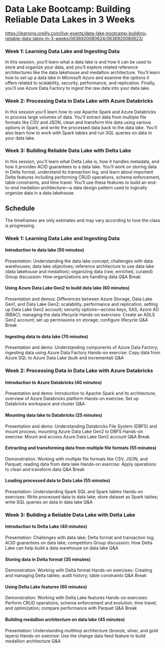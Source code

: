 # Data Lake Bootcamp: Building Reliable Data Lakes in 3 Weeks

https://learning.oreilly.com/live-events/data-lake-bootcamp-building-reliable-data-lakes-in-3-weeks/0636920080624/0636920080623/

### Week 1: Learning Data Lake and Ingesting Data

In this session, you’ll learn what a data lake is and how it can be used to store and organize your data, and you’ll explore related reference architectures like the data lakehouse and medallion architecture. You’ll learn how to set up a data lake in Microsoft Azure and examine the options it offers related to scalability, security, performance, and replication. Finally, you’ll use Azure Data Factory to ingest the raw data into your data lake.

### Week 2: Processing Data in Data Lake with Azure Databricks

In this session you’ll learn how to use Apache Spark and Azure Databricks to process large volumes of data. You’ll extract data from multiple file formats like CSV and JSON, clean and transform this data using various options in Spark, and write the processed data back to the data lake. You’ll also learn how to work with Spark tables and run SQL queries on data in your data lake.

### Week 3: Building Reliable Data Lake with Delta Lake

In this session, you’ll learn what Delta Lake is, how it handles metadata, and how it provides ACID guarantees to a data lake. You’ll work on storing data in Delta format, understand its transaction log, and learn about important Delta features including performing CRUD operations, schema enforcement, table constraints, and time travel. You’ll use these features to build an end-to-end medallion architecture—a data design pattern used to logically organize data in a data lakehouse.


## Schedule
The timeframes are only estimates and may vary according to how the class is progressing.

### Week 1: Learning Data Lake and Ingesting Data
#### Introduction to data lake (50 minutes)

Presentation: Understanding the data lake concept; challenges with data warehouses; data lake objectives; reference architecture to use data lake (data lakehouse and medallion); organizing data (raw, enriched, curated)
Group discussion: How organizations are handling data
Q&A
Break

#### Using Azure Data Lake Gen2 to build data lake (60 minutes)

Presentation and demos: Differences between Azure Storage, Data Lake Gen1, and Data Lake Gen2; scalability, performance and replication; setting up Data Lake Gen2 account; security options—access keys, SAS, Azure AD (RBAC); managing the data lifecycle
Hands-on exercises: Create an ADLS Gen2 account; set up permissions on storage; configure lifecycle
Q&A
Break

#### Ingesting data to data lake (70 minutes)

Presentation and demo: Understanding components of Azure Data Factory; ingesting data using Azure Data Factory
Hands-on exercise: Copy data from Azure SQL to Azure Data Lake (bulk and incremental)
Q&A

### Week 2: Processing Data in Data Lake with Azure Databricks
#### Introduction to Azure Databricks (40 minutes)

Presentation and demo: Introduction to Apache Spark and its architecture; overview of Azure Databricks platform
Hands-on exercise: Set up Databricks workspace and cluster
Q&A

#### Mounting data lake to Databricks (25 minutes)

Presentation and demo: Understanding Databricks File System (DBFS) and mount process; mounting Azure Data Lake Gen2 to DBFS
Hands-on exercise: Mount and access Azure Data Lake Gen2 account
Q&A
Break

#### Extracting and transforming data from multiple file formats (55 minutes)

Demonstration: Working with multiple file formats like CSV, JSON, and Parquet; reading data from data lake
Hands-on exercise: Apply operations to clean and transform data
Q&A
Break

#### Loading processed data to Data Lake (55 minutes)

Presentation: Understanding Spark SQL and Spark tables
Hands-on exercises: Write processed data to data lake; store dataset as Spark tables; write SQL queries on data in data lake
Q&A

### Week 3: Building a Reliable Data Lake with Delta Lake
#### Introduction to Delta Lake (40 minutes)

Presentation: Challenges with data lake; Delta format and transaction log; ACID guarantees on data lake; competitors
Group discussion: How Delta Lake can help build a data warehouse on data lake
Q&A

#### Storing data in Delta format (35 minutes)

Demonstration: Working with Delta format
Hands-on exercises: Creating and managing Delta tables; audit history; table constraints
Q&A
Break

#### Using Delta Lake features (60 minutes)

Demonstration: Working with Delta Lake features
Hands-on exercises: Perform CRUD operations, schema enforcement and evolution, time travel, and optimization; compare performance with Parquet
Q&A
Break

#### Building medallion architecture on data lake (45 minutes)

Presentation: Understanding multihop architecture (bronze, silver, and gold layers)
Hands-on exercise: Use the change data feed feature to build medallion architecture
Q&A
